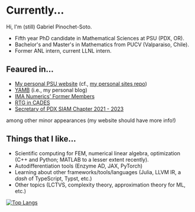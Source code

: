 # Currently...
Hi, I'm (still) Gabriel Pinochet-Soto.
- Fifth year PhD candidate in Mathematical Sciences at PSU (PDX, OR).
- Bachelor's and Master's in Mathematics from PUCV (Valparaiso, Chile).
- Former ANL intern, current LLNL intern.

## Feaured in...
- [My personal PSU website](https://web.pdx.edu/~gpin2/) (cf., [my personal sites repo](https://github.com/homeomorfismo/sites))
- [YAMB](https://homeomorfismo.github.io) (i.e., my personal blog)
- [IMA Numerics' Former Members](https://sites.google.com/view/ima-numerics/home)
- [RTG in CADES](https://sites.google.com/pdx.edu/rtg-in-cades)
- [Secretary of PDX SIAM Chapter 2021 - 2023](https://sites.google.com/pdx.edu/siampdx/home)

among other minor appearances (my website should have more info!)

## Things that I like...
- Scientific computing for FEM, numerical linear algebra, optimization (C++ and Python; MATLAB to a lesser extent recently).
- Autodifferentiation tools (Enzyme AD, JAX, PyTorch)
- Learning about other frameworks/tools/languages (Julia, LLVM IR, a _dash_ of TypeScript, Typst, etc.)
- Other topics (LCTVS, complexity theory, approximation theory for ML, etc.)

[![Top Langs](https://github-readme-stats.vercel.app/api/top-langs/?username=homeomorfismo&hide_progress=true&hide=lua,jupyter%20notebook,vim%20script)](https://github.com/homeomorfismo/github-readme-stats)
